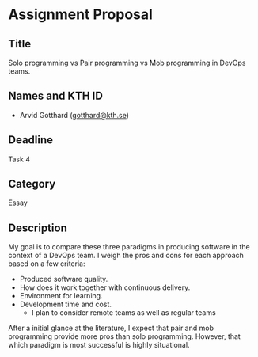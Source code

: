 # Assignment Proposal

## Title

Solo programming vs Pair programming vs Mob programming in DevOps teams.

## Names and KTH ID

- Arvid Gotthard (gotthard@kth.se)

## Deadline

Task 4

## Category

Essay

## Description

My goal is to compare these three paradigms in producing software in the context of a DevOps team. I weigh the pros and cons for each approach based on a few criteria:

- Produced software quality.
- How does it work together with continuous delivery.
- Environment for learning.
- Development time and cost.
  - I plan to consider remote teams as well as regular teams

After a initial glance at the literature, I expect that pair and mob programming provide more pros than solo programming. However, that which paradigm is most successful is highly situational.
